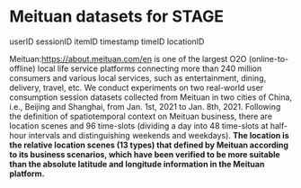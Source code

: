 # Meituan datasets for STAGE

userID   sessionID   itemID   timestamp   timeID   locationID


Meituan:https://about.meituan.com/en is one of the largest O2O (online-to-offline) local life service platforms connecting more than 240 million consumers and various local services, such as entertainment, dining, delivery, travel, etc.
We conduct experiments on two real-world user consumption session datasets collected from Meituan in two cities of China, i.e., Beijing and Shanghai, from Jan. 1st, 2021 to Jan. 8th, 2021. Following the definition of spatiotemporal context on Meituan business, there are location scenes and 96 time-slots (dividing a day into 48 time-slots at half-hour intervals and distinguishing weekends and weekdays).
**The location is the relative location scenes (13 types) that defined by Meituan according to its business scenarios, which have been verified to be more suitable than the absolute latitude and longitude information in the Meituan platform.**
